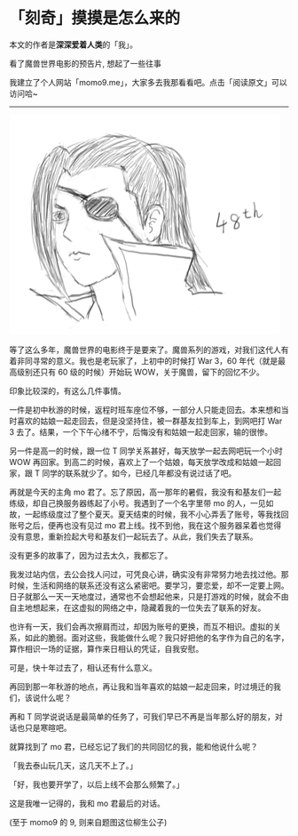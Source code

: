 # 「刻奇」摸摸是怎么来的

本文的作者是**深深爱着人类**的「我」。

看了魔兽世界电影的预告片, 想起了一些往事

我建立了个人网站「momo9.me」，大家多去我那看看吧。点击「阅读原文」可以访问哈~

---

![](0048-9.png)

等了这么多年，魔兽世界的电影终于是要来了。魔兽系列的游戏，对我们这代人有着非同寻常的意义。我也是老玩家了，上初中的时候打 War 3，60 年代（就是最高级别还只有 60 级的时候）开始玩 WOW，关于魔兽，留下的回忆不少。

印象比较深的，有这么几件事情。

一件是初中秋游的时候，返程时班车座位不够，一部分人只能走回去。本来想和当时喜欢的姑娘一起走回去，但是没坚持住，被一群基友拉到车上，到网吧打 War 3 去了。结果，一个下午心绪不宁，后悔没有和姑娘一起走回家，输的很惨。

另一件是高一的时候，跟一位 T 同学关系甚好，每天放学一起去网吧玩一个小时 WOW 再回家。到高二的时候，喜欢上了一个姑娘，每天放学改成和姑娘一起回家，跟 T 同学的联系就少了。如今，已经几年都没有说过话了吧。

再就是今天的主角 mo 君了。忘了原因，高一那年的暑假，我没有和基友们一起练级，却自己换服务器练起了小号。我遇到了一个名字里带 mo 的人，一见如故，一起练级度过了整个夏天。夏天结束的时候，我不小心弄丢了账号，等我找回账号之后，便再也没有见过 mo 君上线。找不到他，我在这个服务器呆着也觉得没有意思，重新捡起大号和基友们一起玩去了。从此，我们失去了联系。

没有更多的故事了，因为过去太久，我都忘了。

我发过站内信，去公会找人问过，可凭良心讲，确实没有非常努力地去找过他。那时候，生活和网络的联系还没有这么紧密吧。要学习，要恋爱，却不一定要上网。日子就那么一天一天地度过，通常也不会想起他来，只是打游戏的时候，就会不由自主地想起来，在这虚拟的网络之中，隐藏着我的一位失去了联系的好友。

也许有一天，我们会再次擦肩而过，却因为账号的更换，而互不相识。虚拟的关系，如此的脆弱。面对这些，我能做什么呢？我只好把他的名字作为自己的名字，算作相识一场的证据，算作来日相认的凭证，自我安慰。

可是，快十年过去了，相认还有什么意义。

再回到那一年秋游的地点，再让我和当年喜欢的姑娘一起走回来，时过境迁的我们，该说什么呢？

再和 T 同学说说话是最简单的任务了，可我们早已不再是当年那么好的朋友，对话也只是寒暄吧。

就算找到了 mo 君，已经忘记了我们的共同回忆的我，能和他说什么呢？

「我去泰山玩几天，这几天不上了。」

「好，我也要开学了，以后上线不会那么频繁了。」

这是我唯一记得的，我和 mo 君最后的对话。

(至于 momo9 的 9, 则来自题图这位柳生公子)